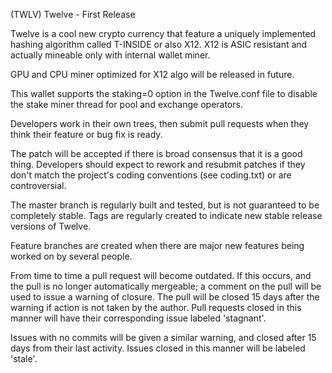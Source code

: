 (TWLV) Twelve - First  Release

Twelve is a cool new crypto currency that feature a uniquely implemented hashing algorithm called T-INSIDE or also X12.
X12 is ASIC resistant and actually mineable only with internal wallet miner.

GPU and CPU miner optimized for X12 algo will be released in future.

This wallet supports the staking=0 option in the Twelve.conf file to disable the stake miner thread for pool and exchange operators.

Developers work in their own trees, then submit pull requests when they think their feature or bug fix is ready.

The patch will be accepted if there is broad consensus that it is a good thing. Developers should expect to rework and resubmit patches if they don't match the project's coding conventions (see coding.txt) or are controversial.

The master branch is regularly built and tested, but is not guaranteed to be completely stable. Tags are regularly created to indicate new stable release versions of Twelve.

Feature branches are created when there are major new features being worked on by several people.

From time to time a pull request will become outdated. If this occurs, and the pull is no longer automatically mergeable; a comment on the pull will be used to issue a warning of closure. The pull will be closed 15 days after the warning if action is not taken by the author. Pull requests closed in this manner will have their corresponding issue labeled 'stagnant'.

Issues with no commits will be given a similar warning, and closed after 15 days from their last activity. Issues closed in this manner will be labeled 'stale'.

